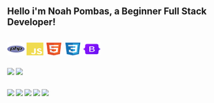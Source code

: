 ## Hello i'm Noah Pombas, a Beginner Full Stack Developer!


<div style="display: inline_block"><br>
  <img align="center" alt="Noah-PHP" height="30" width="40" src="https://raw.githubusercontent.com/devicons/devicon/master/icons/php/php-original.svg">
  <img align="center" alt="Noah-JS" height="30" width="40" src="https://raw.githubusercontent.com/devicons/devicon/master/icons/javascript/javascript-plain.svg">
  <img align="center" alt="Noah-HTML" height="30" width="40" src="https://raw.githubusercontent.com/devicons/devicon/master/icons/html5/html5-original.svg">
  <img align="center" alt="Noah-CSS" height="30" width="40" src="https://raw.githubusercontent.com/devicons/devicon/master/icons/css3/css3-original.svg">
  <img align="center" alt="Noah-BOTSTRAP" height="30" width="40" src="https://raw.githubusercontent.com/devicons/devicon/master/icons/bootstrap/bootstrap-original.svg">
</div>
  
##
 
<img height="180em" src="https://github-readme-stats.vercel.app/api?username=noahpombas-dev&show_icons=true&theme=vue-dark"/>     <img height="180em" src="https://github-readme-stats.vercel.app/api/top-langs/?username=noahpombas-dev&layout=compact&langs_count=16&theme=vue-dark"/>

## 

<div> 
  <a href="https://www.youtube.com/channel/UCNC1xhjMxx21p6R9Mxp6f0Q" target="_blank"><img src="https://img.shields.io/badge/YouTube-FF0000?style=for-the-badge&logo=youtube&logoColor=white" target="_blank"></a>
  <a href="https://instagram.com/noahpombass" target="_blank"><img src="https://img.shields.io/badge/-Instagram-%23E4405F?style=for-the-badge&logo=instagram&logoColor=white" target="_blank"></a>
 	<a href="https://www.twitch.tv/noahpombass" target="_blank"><img src="https://img.shields.io/badge/Twitch-9146FF?style=for-the-badge&logo=twitch&logoColor=white" target="_blank"></a>
 <a href="https://discord.gg/StQrqhqKy9" target="_blank"><img src="https://img.shields.io/badge/Discord-7289DA?style=for-the-badge&logo=discord&logoColor=white" target="_blank"></a> 
  <a href = "mailto:info@noahpombas.ch"><img src="https://img.shields.io/badge/-Gmail-%23333?style=for-the-badge&logo=gmail&logoColor=white" target="_blank"></a>
</div>
